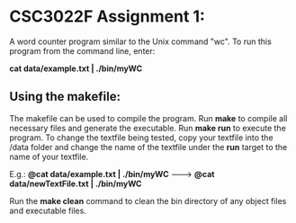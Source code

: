 # CSC3022F Assignment 1:

A word counter program similar to the Unix command "wc".
To run this program from the command line, enter:

**cat data/example.txt | ./bin/myWC**

## Using the makefile:

The makefile can be used to compile the program. Run **make** to compile all necessary files and generate the executable.
Run **make run** to execute the program. To change the textfile being tested, copy your textfile into the /data folder and change the name of the textfile under the **run** target to the name of your textfile.

E.g.:
**@cat data/example.txt | ./bin/myWC** ---> **@cat data/newTextFile.txt | ./bin/myWC**

Run the **make clean** command to clean the bin directory of any object files and executable files.